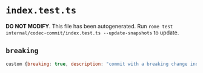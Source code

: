 # `index.test.ts`

**DO NOT MODIFY**. This file has been autogenerated. Run `rome test internal/codec-commit/index.test.ts --update-snapshots` to update.

## `breaking`

```javascript
custom {breaking: true, description: "commit with a breaking change indicator", fixesIssues: []}
```
